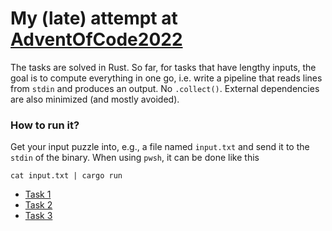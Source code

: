 # My (late) attempt at [AdventOfCode2022](https://adventofcode.com/2022)

The tasks are solved in Rust.
So far, for tasks that have lengthy inputs, the goal is to compute everything in one go, i.e. write a pipeline that reads lines from `stdin` and produces an output. No `.collect()`. External dependencies are also minimized (and mostly avoided).

### How to run it?

Get your input puzzle into, e.g., a file named `input.txt` and send it to the `stdin` of the binary. When using `pwsh`, it can be done like this

```pwsh
cat input.txt | cargo run
```

- [Task 1](./01)
- [Task 2](./02)
- [Task 3](./03)
